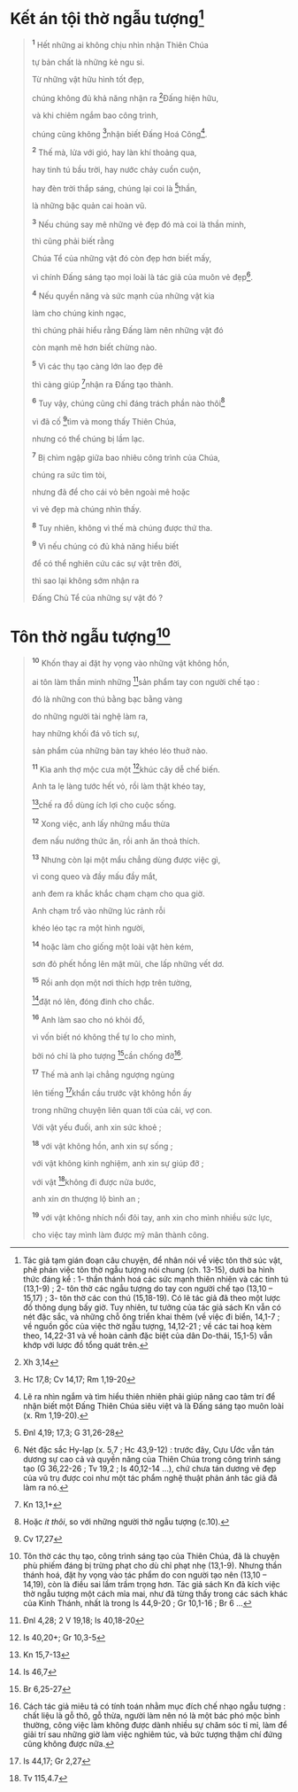 # Kết án tội thờ ngẫu tượng[^1-055eb42d-5a81-4a33-900e-9d7a4aee75b7]

> <sup><b>1</b></sup> Hết những ai không chịu nhìn nhận Thiên Chúa
>
> tự bản chất là những kẻ ngu si.
>
> Từ những vật hữu hình tốt đẹp,
>
> chúng không đủ khả năng nhận ra [^1@-055eb42d-5a81-4a33-900e-9d7a4aee75b7]Đấng hiện hữu,
>
> và khi chiêm ngắm bao công trình,
>
> chúng cũng không [^2@-055eb42d-5a81-4a33-900e-9d7a4aee75b7]nhận biết Đấng Hoá Công[^2-055eb42d-5a81-4a33-900e-9d7a4aee75b7].
>
> <sup><b>2</b></sup> Thế mà, lửa với gió, hay làn khí thoảng qua,
>
> hay tinh tú bầu trời, hay nước chảy cuồn cuộn,
>
> hay đèn trời thắp sáng, chúng lại coi là [^3@-055eb42d-5a81-4a33-900e-9d7a4aee75b7]thần,
>
> là những bậc quản cai hoàn vũ.
>
> <sup><b>3</b></sup> Nếu chúng say mê những vẻ đẹp đó mà coi là thần minh,
>
> thì cũng phải biết rằng
>
> Chúa Tể của những vật đó còn đẹp hơn biết mấy,
>
> vì chính Đấng sáng tạo mọi loài là tác giả của muôn vẻ đẹp[^3-055eb42d-5a81-4a33-900e-9d7a4aee75b7].
>
> <sup><b>4</b></sup> Nếu quyền năng và sức mạnh của những vật kia
>
> làm cho chúng kinh ngạc,
>
> thì chúng phải hiểu rằng Đấng làm nên những vật đó
>
> còn mạnh mẽ hơn biết chừng nào.
>
> <sup><b>5</b></sup> Vì các thụ tạo càng lớn lao đẹp đẽ
>
> thì càng giúp [^4@-055eb42d-5a81-4a33-900e-9d7a4aee75b7]nhận ra Đấng tạo thành.
>
> <sup><b>6</b></sup> Tuy vậy, chúng cũng chỉ đáng trách phần nào thôi[^4-055eb42d-5a81-4a33-900e-9d7a4aee75b7]
>
> vì đã cố [^5@-055eb42d-5a81-4a33-900e-9d7a4aee75b7]tìm và mong thấy Thiên Chúa,
>
> nhưng có thể chúng bị lầm lạc.
>
> <sup><b>7</b></sup> Bị chìm ngập giữa bao nhiêu công trình của Chúa,
>
> chúng ra sức tìm tòi,
>
> nhưng đã để cho cái vỏ bên ngoài mê hoặc
>
> vì vẻ đẹp mà chúng nhìn thấy.
>
> <sup><b>8</b></sup> Tuy nhiên, không vì thế mà chúng được thứ tha.
>
> <sup><b>9</b></sup> Vì nếu chúng có đủ khả năng hiểu biết
>
> để có thể nghiên cứu các sự vật trên đời,
>
> thì sao lại không sớm nhận ra
>
> Đấng Chủ Tể của những sự vật đó ?

# Tôn thờ ngẫu tượng[^5-055eb42d-5a81-4a33-900e-9d7a4aee75b7]

> <sup><b>10</b></sup> Khốn thay ai đặt hy vọng vào những vật không hồn,
>
> ai tôn làm thần minh những [^6@-055eb42d-5a81-4a33-900e-9d7a4aee75b7]sản phẩm tay con người chế tạo :
>
> đó là những con thú bằng bạc bằng vàng
>
> do những người tài nghệ làm ra,
>
> hay những khối đá vô tích sự,
>
> sản phẩm của những bàn tay khéo léo thuở nào.
>
> <sup><b>11</b></sup> Kìa anh thợ mộc cưa một [^7@-055eb42d-5a81-4a33-900e-9d7a4aee75b7]khúc cây dễ chế biến.
>
> Anh ta lẹ làng tước hết vỏ, rồi làm thật khéo tay,
>
> [^8@-055eb42d-5a81-4a33-900e-9d7a4aee75b7]chế ra đồ dùng ích lợi cho cuộc sống.
>
> <sup><b>12</b></sup> Xong việc, anh lấy những mẩu thừa
>
> đem nấu nướng thức ăn, rồi anh ăn thoả thích.
>
> <sup><b>13</b></sup> Nhưng còn lại một mẩu chẳng dùng được việc gì,
>
> vì cong queo và đầy mấu đầy mắt,
>
> anh đem ra khắc khắc chạm chạm cho qua giờ.
>
> Anh chạm trổ vào những lúc rảnh rỗi
>
> khéo léo tạc ra một hình người,
>
> <sup><b>14</b></sup> hoặc làm cho giống một loài vật hèn kém,
>
> sơn đỏ phết hồng lên mặt mũi, che lấp những vết dơ.
>
> <sup><b>15</b></sup> Rồi anh dọn một nơi thích hợp trên tường,
>
> [^9@-055eb42d-5a81-4a33-900e-9d7a4aee75b7]đặt nó lên, đóng đinh cho chắc.
>
> <sup><b>16</b></sup> Anh làm sao cho nó khỏi đổ,
>
> vì vốn biết nó không thể tự lo cho mình,
>
> bởi nó chỉ là pho tượng [^10@-055eb42d-5a81-4a33-900e-9d7a4aee75b7]cần chống đỡ[^6-055eb42d-5a81-4a33-900e-9d7a4aee75b7].
>
> <sup><b>17</b></sup> Thế mà anh lại chẳng ngượng ngùng
>
> lên tiếng [^11@-055eb42d-5a81-4a33-900e-9d7a4aee75b7]khẩn cầu trước vật không hồn ấy
>
> trong những chuyện liên quan tới của cải, vợ con.
>
> Với vật yếu đuối, anh xin sức khoẻ ;
>
> <sup><b>18</b></sup> với vật không hồn, anh xin sự sống ;
>
> với vật không kinh nghiệm, anh xin sự giúp đỡ ;
>
> với vật [^12@-055eb42d-5a81-4a33-900e-9d7a4aee75b7]không đi được nửa bước,
>
> anh xin ơn thượng lộ bình an ;
>
> <sup><b>19</b></sup> với vật không nhích nổi đôi tay, anh xin cho mình nhiều sức lực,
>
> cho việc tay mình làm được mỹ mãn thành công.

[^1-055eb42d-5a81-4a33-900e-9d7a4aee75b7]: Tác giả tạm gián đoạn câu chuyện, để nhân nói về việc tôn thờ súc vật, phê phán việc tôn thờ ngẫu tượng nói chung (ch. 13-15), dưới ba hình thức đáng kể : 1- thần thánh hoá các sức mạnh thiên nhiên và các tinh tú (13,1-9) ; 2- tôn thờ các ngẫu tượng do tay con người chế tạo (13,10 – 15,17) ; 3- tôn thờ các con thú (15,18-19). Có lẽ tác giả đã theo một lược đồ thông dụng bấy giờ. Tuy nhiên, tư tưởng của tác giả sách Kn vẫn có nét đặc sắc, và những chỗ ông triển khai thêm (về việc đi biển, 14,1-7 ; về nguồn gốc của việc thờ ngẫu tượng, 14,12-21 ; về các tai hoạ kèm theo, 14,22-31 và về hoàn cảnh đặc biệt của dân Do-thái, 15,1-5) vẫn khớp với lược đồ tổng quát trên.

[^2-055eb42d-5a81-4a33-900e-9d7a4aee75b7]: Lẽ ra nhìn ngắm và tìm hiểu thiên nhiên phải giúp nâng cao tâm trí để nhận biết một Đấng Thiên Chúa siêu việt và là Đấng sáng tạo muôn loài (x. Rm 1,19-20).

[^3-055eb42d-5a81-4a33-900e-9d7a4aee75b7]: Nét đặc sắc Hy-lạp (x. 5,7 ; Hc 43,9-12) : trước đây, Cựu Ước vẫn tán dương sự cao cả và quyền năng của Thiên Chúa trong công trình sáng tạo (G 36,22-26 ; Tv 19,2 ; Is 40,12-14 ...), chứ chưa tán dương vẻ đẹp của vũ trụ được coi như một tác phẩm nghệ thuật phản ánh tác giả đã làm ra nó.

[^4-055eb42d-5a81-4a33-900e-9d7a4aee75b7]: Hoặc _ít thôi_, so với những người thờ ngẫu tượng (c.10).

[^5-055eb42d-5a81-4a33-900e-9d7a4aee75b7]: Tôn thờ các thụ tạo, công trình sáng tạo của Thiên Chúa, đã là chuyện phù phiếm đáng bị trừng phạt cho dù chỉ phạt nhẹ (13,1-9). Nhưng thần thánh hoá, đặt hy vọng vào tác phẩm do con người tạo nên (13,10 – 14,19), còn là điều sai lầm trầm trọng hơn. Tác giả sách Kn đả kích việc thờ ngẫu tượng một cách mỉa mai, như đã từng thấy trong các sách khác của Kinh Thánh, nhất là trong Is 44,9-20 ; Gr 10,1-16 ; Br 6 ...

[^6-055eb42d-5a81-4a33-900e-9d7a4aee75b7]: Cách tác giả miêu tả có tính toán nhằm mục đích chế nhạo ngẫu tượng : chất liệu là gỗ thô, gỗ thừa, người làm nên nó là một bác phó mộc bình thường, công việc làm không được dành nhiều sự chăm sóc tỉ mỉ, làm để giải trí sau những giờ làm việc nghiêm túc, và bức tượng thậm chí đứng cũng không được nữa.

[^1@-055eb42d-5a81-4a33-900e-9d7a4aee75b7]: Xh 3,14

[^2@-055eb42d-5a81-4a33-900e-9d7a4aee75b7]: Hc 17,8; Cv 14,17; Rm 1,19-20

[^3@-055eb42d-5a81-4a33-900e-9d7a4aee75b7]: Đnl 4,19; 17,3; G 31,26-28

[^4@-055eb42d-5a81-4a33-900e-9d7a4aee75b7]: Kn 13,1+

[^5@-055eb42d-5a81-4a33-900e-9d7a4aee75b7]: Cv 17,27

[^6@-055eb42d-5a81-4a33-900e-9d7a4aee75b7]: Đnl 4,28; 2 V 19,18; Is 40,18-20

[^7@-055eb42d-5a81-4a33-900e-9d7a4aee75b7]: Is 40,20+; Gr 10,3-5

[^8@-055eb42d-5a81-4a33-900e-9d7a4aee75b7]: Kn 15,7-13

[^9@-055eb42d-5a81-4a33-900e-9d7a4aee75b7]: Is 46,7

[^10@-055eb42d-5a81-4a33-900e-9d7a4aee75b7]: Br 6,25-27

[^11@-055eb42d-5a81-4a33-900e-9d7a4aee75b7]: Is 44,17; Gr 2,27

[^12@-055eb42d-5a81-4a33-900e-9d7a4aee75b7]: Tv 115,4.7
